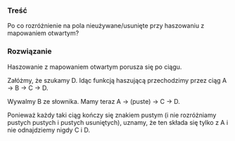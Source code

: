 ### Treść
Po co rozróżnienie na pola nieużywane/usunięte przy haszowaniu z mapowaniem otwartym?

### Rozwiązanie
Haszowanie z mapowaniem otwartym porusza się po ciągu. 

Załóżmy, że szukamy D. Idąc funkcją haszującą przechodzimy przez ciąg A -> B -> C -> D. 

Wywalmy B ze słownika. Mamy teraz A -> (puste) -> C -> D. 

Ponieważ każdy taki ciąg kończy się znakiem pustym (i nie rozróżniamy pustych pustych i pustych usuniętych),
uznamy, że ten składa się tylko z A i nie odnajdziemy nigdy C i D.
